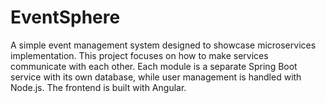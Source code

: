 # EventSphere
A simple event management system designed to showcase microservices implementation. This project focuses on how to make services communicate with each other. Each module is a separate Spring Boot service with its own database, while user management is handled with Node.js. The frontend is built with Angular. 
